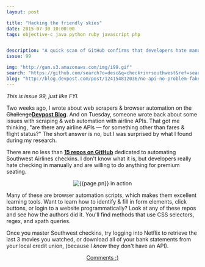 ```yaml
---
layout: post

title: "Hacking the friendly skies"
date: 2015-07-30 10:00:00
tags: objective-c java python ruby javascript php


description: "A quick scan of GitHub confirms that developers hate manually checking in for flights."
issue: 99

img: "http://gam.s3.amazonaws.com/img/i99.gif"
search: "https://github.com/search?o=desc&q=check+in+southwest&ref=searchresults&s=updated&type=Repositories&utf8=%E2%9C%93"
blog: "http://blog.devpost.com/post/124154812036/no-api-no-problem-fake-it-with-browser"
---
```


_This is issue 99, just like FYI._


Two weeks ago, I wrote about web scrapers &amp; browser automation on the <span style="text-decoration: line-through;">Challenge</span><strong><a href="{{page.blog}}" title="Devpost Blog" target="_blank">Devpost Blog</a></strong>. And on Tuesday, someone wrote back about some issues with scraping & web automation with airline APIs. That got me thinking, "are there any airline APIs &mdash; for something other than fares & flight status?" The short answer is no, but I was surprised by what I found during my research.


There are no less than <strong><a href="{{page.search}}" title="Southwest Airline checkin repos on GitHub" target="_blank">15 repos on GitHub</a></strong> dedicated to automating Southwest Airlines checkins. I don't know what it is, but developers really hate checking in manually and are willing to do anything for premium seating.

<center><img src="{{page.img}}" alt="{{page.pn}} in action" class="demo"></center>

Many of these are browser automation scripts, which makes them excellent learning tools. Want to learn how to identify & fill in form elements, click buttons, or login to a website programmatically? Look at any of these repos and see how the authors did it. You'll find methods that use CSS selectors, regex, and xpath queries.

Once you master Southwest checkins, try logging into Netflix to retrieve the last 3 movies you watched, or download all of your bank statements from your local credit union, (because I _know_ they don't have an API).


<center><a href="{{ page.url }}#comments" class="btn btn-primary btn-comment" title="Discuss this issue of Git @ Me online">Comments :)</a></center>
